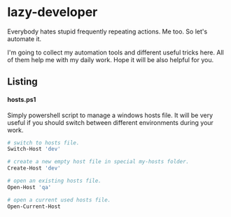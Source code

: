 # lazy-developer
Everybody hates stupid frequently repeating actions. Me too.
So let's automate it.

I'm going to collect my automation tools and different useful tricks here. 
All of them help me with my daily work. Hope it will be also helpful for you.

## Listing
#### hosts.ps1
Simply powershell script to manage a windows hosts file. It will be very useful if you should switch between different environments during your work.

```powershell
# switch to hosts file.
Switch-Host 'dev'

# create a new empty host file in special my-hosts folder.
Create-Host 'dev'

# open an existing hosts file.
Open-Host 'qa'

# open a current used hosts file.
Open-Current-Host
```
